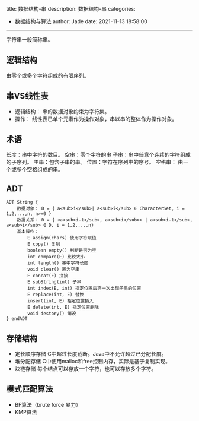 title: 数据结构-串
description: 数据结构-串
categories:
  - 数据结构与算法
author: Jade
date: 2021-11-13 18:58:00
---
字符串一般简称串。
## 逻辑结构
由零个或多个字符组成的有限序列。

## 串VS线性表
- 逻辑结构： 串的数据对象约束为字符集。
- 操作： 线性表已单个元素作为操作对象，串以串的整体作为操作对象。

## 术语
长度：串中字符的数目。
空串：零个字符的串
子串：串中任意个连续的字符组成的子序列。
主串：包含子串的串。
位置：字符在序列中的序号。
空格串： 由一个或多个空格组成的串。

## ADT
```
ADT String {
	数据对象： D = { a<sub>i</sub>| a<sub>i</sub> ∈ CharacterSet, i = 1,2,...,n, n>=0 }
	数据关系： R = { <a<sub>i-1</sub>, a<sub>i</sub>> | a<sub>i-1</sub>, a<sub>i</sub> ∈ D, i = 1,2,...,n}
	基本操作： 
		E assign(chars) 使用字符赋值
		E copy() 复制
		boolean empty() 判断是否为空
		int compare(E) 比较大小
		int length() 串中字符长度
		void clear() 置为空串
		E concat(E) 拼接
		E subString(int) 子串
		int index(E, int) 指定位置后第一次出现子串的位置
		E replace(int, E) 替换
		insert(int, E) 指定位置插入
		E delete(int, E) 指定位置删除
		void destory() 销毁
} endADT
```

## 存储结构
- 定长顺序存储
C中超过长度截断。Java中不允许超过已分配长度。
- 堆分配存储
C中使用malloc和free控制内存，实际是基于复制实现。
- 块链存储
每个结点可以存放一个字符，也可以存放多个字符。

## 模式匹配算法
- BF算法（brute force 暴力）
- KMP算法